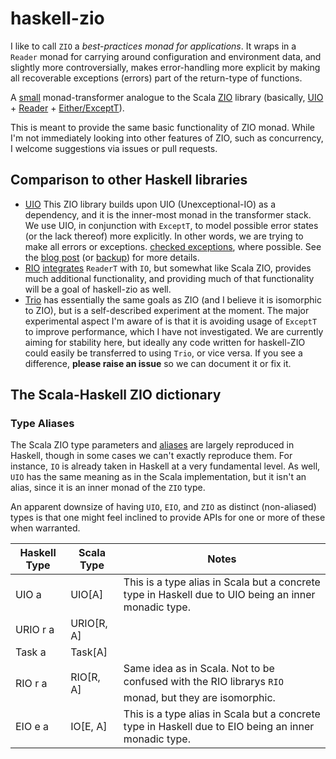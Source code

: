 # haskell-zio

I like to call `ZIO` a *best-practices monad for applications*. It
wraps in a `Reader` monad for carrying around configuration and
environment data, and slightly more controversially, makes
error-handling more explicit by making all recoverable exceptions
(errors) part of the return-type of functions.

A [small](src/ZIO/Trans.hs) monad-transformer analogue to the
Scala [ZIO](https://github.com/zio/zio)
library (basically, [UIO](http://hackage.haskell.org/package/unexceptionalio) +
[Reader](hackage.haskell.org/package/transformers/docs/Control-Monad-Trans-Reader.html) +
[Either/ExceptT](hackage.haskell.org/package/mtl/docs/Control-Monad-Except.html)).

This is meant to provide the same basic functionality of ZIO monad.
While I'm not immediately looking into other features of ZIO, such as
concurrency, I welcome suggestions via issues or
pull requests.

## Comparison to other Haskell libraries

- [UIO](http://hackage.haskell.org/package/unexceptionalio) This ZIO library
builds upon UIO (Unexceptional-IO) as a dependency, and it is the
inner-most monad in the transformer stack. We use UIO, in conjunction
with `ExceptT`, to model possible error states (or the lack thereof)
more explicitly. In other words, we are trying to make all errors or
exceptions.
[checked exceptions](https://en.wikibooks.org/wiki/Java_Programming/Checked_Exceptions), where possible. See the [blog post](https://singpolyma.net/2018/05/error-handling-in-haskell/) (or [backup](docs/UIO.md)) for more details.
- [RIO](https://hackage.haskell.org/package/rio)
[integrates](hackage.haskell.org/package/rio/docs/src/RIO.Prelude.RIO.html#RIO) `ReaderT` with `IO`, but somewhat like Scala ZIO, provides
much additional functionality, and providing much of that functionality\
will be a goal of haskell-zio as well.
- [Trio](https://github.com/snoyberg/trio) has essentially the same goals
as ZIO (and I believe it is isomorphic to ZIO), but is a self-described
experiment at the moment. The major experimental aspect I'm aware of is
that it is avoiding usage of `ExceptT` to improve performance, which
I have not investigated. We are currently aiming for stability here,
but ideally any code written for haskell-ZIO could easily be transferred
to using `Trio`, or vice versa. If you see a difference, **please raise an
issue** so we can document it or fix it.

## The Scala-Haskell ZIO dictionary

### Type Aliases
The Scala ZIO type parameters and
[aliases](https://zio.dev/docs/overview/overview_index#type-aliases) are
largely reproduced in Haskell, though in some cases we can't exactly
reproduce them. For instance, `IO` is already taken in Haskell at
a very fundamental level. As well, `UIO` has the same meaning as in
the Scala implementation, but it isn't an alias, since it is an inner
monad of the `ZIO` type.

An apparent downsize of having `UIO`, `EIO`, and `ZIO` as distinct
(non-aliased) types is that one might feel inclined to provide APIs
for one or more of these when warranted.

[//]: # (Table generated from docs/type_aliases.csv using https://www.tablesgenerator.com/markdown_tables)

| Haskell Type 	| Scala Type 	| Notes                                                                                                 	|
|--------------	|------------	|-------------------------------------------------------------------------------------------------------	|
| UIO a        	| UIO[A]     	| This is a type alias in Scala but a concrete type in Haskell due to UIO being an inner monadic type.  	|
| URIO r a     	| URIO[R, A] 	|                                                                                                       	|
| Task a       	| Task[A]    	|                                                                                                       	|
| RIO r a      	| RIO[R, A]  	| Same idea as in Scala. Not to be confused with the RIO librarys `RIO` monad, but they are isomorphic. 	|
| EIO e a      	| IO[E, A]   	| This is a type alias in Scala but a concrete type in Haskell due to EIO being an inner monadic type.  	|
